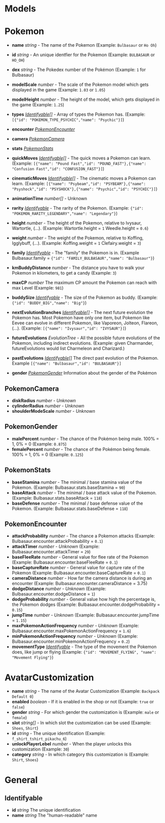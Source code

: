 # Models

# Pokemon

- **name** *string* - The name of the Pokemon (Example: `Bulbasaur` or `Ho Oh`)
- **id** *string* - An unique identfier for the Pokemon (Example: `BULBASAUR` or `HO_OH`)
- **dex** *string* - The Pokedex number of the Pokémon (Example: `1` for Bulbasaur)
- **modelScale** *number* - The scale of the Pokemon model which gets displayed in the game (Example: `1.03` or `1.05`)
- **modelHeight** *number* - The height of the model, which gets displayed in the game (Example: `1.25`)
- **types** *[Identifyable[]](#identifyable)* - Array of types the Pokemon has. (Example:
`[{"id": "POKEMON_TYPE_PSYCHIC","name": "Psychic"}]`) 
- **encounter** *[PokemonEncounter](#pokemonencounter)*
- **camera** *[PokemonCamera](#pokemoncamera)*
- **stats** *[PokemonStats](#pokemonstats)*
- **quickMoves** *[Identifyable[]](#identifyable)* - The quick moves a Pokemon can learn. (Example: `[{"name": "Pound Fast","id": "POUND_FAST"},{"name": "Confusion Fast","id": "CONFUSION_FAST"}]`)
- **cinematicMoves** *[Identifyable[]](#identifyable)* - The cinematic moves a Pokemon can learn. (Example: `[{"name": "Psybeam","id": "PSYBEAM"},{"name": "Psyshock","id": "PSYSHOCK"},{"name": "Psychic","id": "PSYCHIC"}]`)

- **animationTime** *number[]* - Unknown
- **rarity** *[Identifyable](#identifyable)* - The rarity of the Pokemon. (Example: `{"id": "POKEMON_RARITY_LEGENDARY","name": "Legendary"}`)
- **height** *number* - The height of the Pokemon, relative to Ivysaur, Wartortle, (...). (Example: Wartortle.height = `1` Weedle.height = `0.6`)
- **weight** *number* - The weight of the Pokemon, relative to Koffing, Igglybuff, (...). (Example: Koffing.weight = `1` Clefairy.weight = `3`)
- **family** *[Identifyable](#identifyable)* - The "family" the Pokemon is in. (Example Bulbasaur.family = `{"id": "FAMILY_BULBASAUR","name": "Bulbasaur"}`)
- **kmBuddyDistance** *number* - The distance you have to walk your Pokemon in kilometers, to get a candy (Example: `3`)
- **maxCP** *number* The maximum CP amount the Pokemon can reach with max Level (Example: `981`)
- **buddySize** *[Identifyable](#identifyable)* - The size of the Pokemon as buddy. (Example: `{"id": "BUDDY_BIG","name": "Big"}`)
- **nextEvolutionBranches** *[Identifyable[]](#identifyable)* - The next future evolution the Pokemon has. Most Pokemon have only one item, but Pokemon like Eevee can evolve in different Pokemon, like Vaporeon, Jolteon, Flareon, (...). (Example: `[{"name": "Ivysaur","id": "IVYSAUR"}]`)
- **futureEvolutions** *EvolutionTree* - All the possible future evolutions of the Pokemon, including indirect
     evolutions. (Example: given Charmander, futureEvolutions would list Charmeleon and Charizard.)
- **pastEvolutions** *[Identifyable[]](#identifyable)* The direct past evolution of the Pokemon. Example `[{"name": "Bulbasaur","id": "BULBASAUR"}]`
- **gender** *[PokemonGender](#pokemongender)* Information about the gender of the Pokémon

## PokemonCamera
- **diskRadius** *number* - *Unknown*
- **cylinderRadius** *number* - *Unknown*
- **shoulderModeScale** *number* - *Unknown*

## PokemonGender
- **malePercent** *number* - The chance of the Pokémon being male. 100% = 1, 0% = 0 (Example: `0.875`)
- **femalePercent** *number* - The chance of the Pokémon being female. 100% = 1, 0% = 0 (Example: `0.125`)

## PokemonStats
- **baseStamina** *number* - The minimal / base stamina value of the Pokemon. (Example: Bulbasaur.stats.baseStamina = `90`)
- **baseAttack** *number* - The minimal / base attack value of the Pokemon. (Example: Bulbasaur.stats.baseAttack = `118`)
- **baseDefense** *number* - The minimal / base defense value of the Pokemon. (Example: Bulbasaur.stats.baseDefense = `118`)

## PokemonEncounter
- **attackProbability** *number* - The chance a Pokemon attacks (Example: Bulbasaur.encounter.attackProbability = `0.1`)
- **attackTimer** *number* - *Unknown* (Example: Bulbasaur.encounter.attackTimer = `29`)
- **baseFleeRate** *number* - General value for flee rate of the Pokemon (Example: Bulbasaur.encounter.baseFleeRate = `0.1`)
- **baseCaptureRate** *number* - General value for capture rate of the Pokemon (Example: Bulbasaur.encounter.baseCaptureRate = `0.1`)
- **cameraDistance** *number* - How far the camera distance is during an encounter (Example: Bulbasaur.encounter.cameraDistance = 3.75)
- **dodgeDistance** *number* - *Unknown* (Example: Bulbasaur.encounter.dodgeDistance = `1`)
- **dodgeProbability** *number* - General value how high the percentage is, the Pokemon dodges (Example: Bulbasaur.encounter.dodgeProbability = `0.15`)
- **jumpTime** *number* - *Unknown* (Example: Bulbasaur.encounter.jumpTime = `1.15`)
- **maxPokemonActionFrequency** *number* - *Unknown* (Example: Bulbasaur.encounter.maxPokemonActionFrequency = `1.6`)
- **minPokemonActionFrequency** *number* - *Unknown* (Example: Bulbasaur.encounter.minPokemonActionFrequency = `0.2`)
- **movementType** *[Identifyable](#identifyable)* - The type of the movement the Pokemon does, like jump or flying (Example: `{"id": "MOVEMENT_FLYING", "name": "Movement Flying"}`)

# AvatarCustomization
- **name** *string* - The name of the Avatar Customization (Example: `Backpack Default 0`)
- **enabled** *boolean* - If it is enabled in the shop or not (Example: `true` or `false`)
- **gender** *string* - For which gender the customization is (Example: `male` or `female`)
- **slot** *string[]* - In which slot the customization can be used (Example: `Shoes`, `Shirt`)
- **id** *string* - The unique identification (Example: `f_shirt_tshirt_pikachu_6`)
- **unlockPlayerLebel** *number* - When the player unlocks this customization (Example: `30`)
- **category** *string* - In which category this customization is (Example: `Shirt`, `Shoes`)

# General

## Identifyable
- **id** *string* The unique identification
- **name** *string* The "human-readable" name
